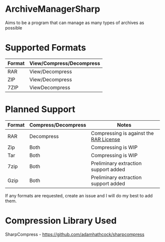# ArchiveManagerSharp
Aims to be a program that can manage as many types of archives as possible

# Supported Formats

| Format | View/Compress/Decompress |
| ------ | ------------------- |
| RAR | View/Decompress |
| ZIP | View/Decompress |
| 7ZIP | ViewDecompress |

# Planned Support

| Format | Compress/Decompress | Notes |
| ------ | ------------------- | ----- |
| RAR | Decompress | Compressing is against the [RAR License](http://www.rarlab.com/license.htm) |
| Zip | Both | Compressing is WIP |
| Tar | Both | Compressing is WIP |
| 7zip | Both | Preliminary extraction support added |
| Gzip | Both | Preliminary extraction support added |

If any formats are requested, create an issue and I will do my best to add them.

# Compression Library Used

SharpCompress - https://github.com/adamhathcock/sharpcompress
